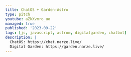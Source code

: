 ```yaml
---
title: ChatOS + Garden-Astro
type: pitch
youtube: aZkXvmro_uo
managed: true
published: '2023-09-22'
tags: [js, javascript, astrom, digitalgarden, chatbot]
description: |
  ChatOS: https://chat.narze.live/
  Digital Garden: https://garden.narze.live/
---
```


